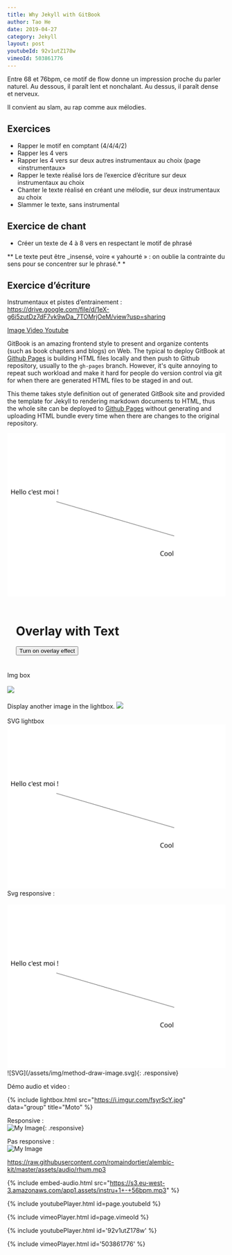 ```yaml
---
title: Why Jekyll with GitBook
author: Tao He
date: 2019-04-27
category: Jekyll
layout: post
youtubeId: 92v1utZ178w
vimeoId: 503861776
---
```



<div id="juicebox-container"></div>

Entre 68 et 76bpm, ce motif de flow donne un impression proche du parler naturel.
Au dessous, il paraît lent et nonchalant.
Au dessus, il paraît dense et nerveux.

Il convient au slam, au rap comme aux mélodies.

## Exercices
* Rapper le motif en comptant (4/4/4/2)
* Rapper les 4 vers
* Rapper les 4 vers sur deux autres instrumentaux au choix (page «instrumentaux»
* Rapper le texte réalisé lors de l’exercice d’écriture sur deux instrumentaux au choix
* Chanter le texte réalisé en créant une mélodie, sur deux instrumentaux au choix
* Slammer le texte, sans instrumental


## Exercice de chant
* Créer un texte de 4 à 8 vers en respectant le motif de phrasé

** Le texte peut être _insensé, voire « yahourté » : on oublie la contrainte du sens pour se concentrer sur le phrasé.* * 

## Exercice d’écriture
Instrumentaux et pistes d’entrainement :
https://drive.google.com/file/d/1eX-g6i5zutDz7dF7vk9wDa_7TOMrjOeM/view?usp=sharing



<!-- Create links -->
<a data-fslightbox="gallery" href="https://i.imgur.com/fsyrScY.jpg">
Image
</a>
<a data-fslightbox="gallery" href="https://commondatastorage.googleapis.com/gtv-videos-bucket/sample/BigBuckBunny.mp4">
Video
</a>
<a data-fslightbox="gallery" href="https://www.youtube.com/watch?v=xshEZzpS4CQ">
Youtube</a>


GitBook is an amazing frontend style to present and organize contents (such as book chapters
and blogs) on Web. The typical to deploy GitBook at [Github Pages][1]
is building HTML files locally and then push to Github repository, usually to the `gh-pages`
branch. However, it's quite annoying to repeat such workload and make it hard for people do
version control via git for when there are generated HTML files to be staged in and out.

This theme takes style definition out of generated GitBook site and provided the template
for Jekyll to rendering markdown documents to HTML, thus the whole site can be deployed
to [Github Pages][1] without generating and uploading HTML bundle every time when there are
changes to the original repository. 

<script>
function on() {

  // alert(event.srcElement.id);
  document.getElementById("overlay").style.display = "block";
}

function off() {
  document.getElementById("overlay").style.display = "none";
}
</script>
<div id="overlay" onclick="off()">
<div id="text"><img src="/assets/img/method-draw-image.svg" class="responsive" alt="My Happy SVG"/></div>
</div>

<div style="padding:20px">
  <h1>Overlay with Text</h1>
  <button id="zob" onclick="on()">Turn on overlay effect</button>
</div>
<br />
Img box<br /><br />
<img src="https://i.imgur.com/fsyrScY.jpg" onclick="img_box(this)">
<br /><br />
Display another image in the lightbox.

<img src="https://i.imgur.com/fsyrScY.jpg" onclick="img_box('https://i.imgur.com/fsyrScY.jpg')">
<br /><br />SVG lightbox<br />
<img src="/assets/img/method-draw-image.svg" onclick="img_box(this)">
<br />
Svg responsive :<br /><br />
<img src="/assets/img/method-draw-image.svg" class="responsive" alt="My Happy SVG"/>
<br />
![SVG](/assets/img/method-draw-image.svg){: .responsive}

Démo audio et video :


[1]: https://pages.github.com

{% include lightbox.html src="https://i.imgur.com/fsyrScY.jpg" data="group" title="Moto" %}

Responsive :<br />
![My Image](https://dustinb.github.io/images/vehicles/xs750.jpg){: .responsive}

Pas responsive :<br />
![My Image](https://dustinb.github.io/images/vehicles/xs750.jpg)

https://raw.githubusercontent.com/romaindortier/alembic-kit/master/assets/audio/rhum.mp3

{% include embed-audio.html src="https://s3.eu-west-3.amazonaws.com/app1.assets/instru+1+-+56bpm.mp3" %}

{% include youtubePlayer.html id=page.youtubeId %}

{% include vimeoPlayer.html id=page.vimeoId %}


{% include youtubePlayer.html id='92v1utZ178w' %}

{% include vimeoPlayer.html id='503861776' %}
